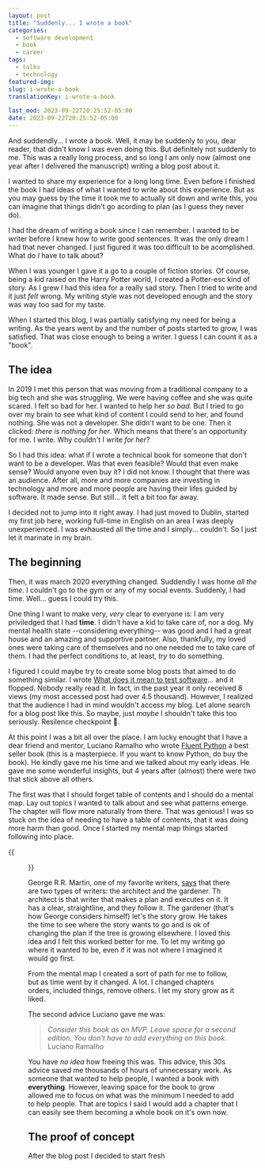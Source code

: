 ```yaml
---
layout: post
title: "Suddenly... I wrote a book"
categories:
  - software development
  - book
  - career
tags:
  - talks
  - technology
featured-img: 
slug: i-wrote-a-book
translationKey: i-wrote-a-book

last_mod: 2023-09-22T20:25:52-05:00
date: 2023-09-22T20:25:52-05:00
---
```


And suddendly... I wrote a book. Well, it may be suddenly to you, dear reader, that didn't know I was even doing this. But definitely not suddenly to me. This was a really long process, and so long I am only now (almost one year after I delivered the manuscript) writing a blog post about it. 

I wanted to share my experience for a long long time. Even before I finished the book I had ideas of what I wanted to write about this experience. But as you may guess by the time it took me to actually sit down and write this, you can imagine that things didn't go acording to plan (as I guess they never do).

I had the dream of writing a book since I can remember. I wanted to be writer before I knew how to write good sentences. It was the only dream I had that never changed. I just figured it was too difficult to be acomplished. What do *I* have to talk about? 

When I was younger I gave it a go to a couple of fiction stories. Of course, being a kid raised on the Harry Potter world, I created a Potter-esc kind of story. As I grew I had this idea for a really sad story. Then I tried to write and it just *felt* wrong. My writing style was not developed enough and the story was way too sad for my taste. 

When I started this blog, I was partially satisfying my need for being a writing. As the years went by and the number of posts started to grow, I was satisfied. That was close enough to being a writer. I guess I can count it as a "book".

## The idea

In 2019 I met this person that was moving from a traditional company to a big tech and she was struggling. We were having coffee and she was quite scared. I felt so bad for her. I wanted to help her *so bad*. But I tried to go over my brain to see what kind of content I could send to her, and found nothing. She was not a developer. She didn't want to be one. Then it clicked: *there is nothing for her*. Which means that there's an opportunity for me. I write. Why couldn't I write *for her*?

So I had this idea: what if I wrote a technical book for someone that don't want to be a developer. Was that even feasible? Would that even make sense? Would anyone even buy it? I did not know. I thought that there was an audience. After all, more and more companies are investing in technology and more and more people are having their lifes guided by software. It made sense. But still... it felt a bit too far away.

I decided not to jump into it right away. I had just moved to Dublin, started my first job here, working full-time in English on an area I was deeply unexperienced. I was exhausted all the time and I simply... couldn't. So I just let it marinate in my brain.

## The beginning

Then, it was march 2020 everything changed. Suddendly I was home *all the time*. I couldn't go to the gym or any of my social events. Suddenly, I had time. Well... guess I could try this.

One thing I want to make very, *very* clear to everyone is: I am very priviledged that I had **time**. I didn't have a kid to take care of, nor a dog. My mental health state --considering everything-- was good and I had a great house and an amazing and supportive partner. Also, thankfully, my loved ones were taking care of themselves and no one needed me to take care of them. I had the perfect conditions to, at least, *try* to do something.

I figured I could maybe try to create some blog posts that aimed to do something similar. I wrote [What does it mean to test software](https://leportella.com/my-handbook-i/)... and it flopped. Nobody really read it. In fact, in the past year it only received 8 views (my most accessed post had over 4.5 thousand). However, I realized that the audience I had in mind wouldn't access my blog. Let alone search for a blog post like this. So maybe, just *maybe* I shouldn't take this too seriously. Resilence checkpoint 😬.

At this point I was a bit all over the place. I am lucky enought that I have a dear friend and mentor, Luciano Ramalho who wrote [Fluent Python](https://www.oreilly.com/library/view/fluent-python-2nd/9781492056348/) a best seller book (this is a masterpiece. If you want to know Python, do buy the book). He kindly gave me his time and we talked about my early ideas. He gave me some wonderful insights, but 4 years after (almost) there were two that stick above all others. 

The first was that I should forget table of contents and I should do a mental map. Lay out topics I wanted to talk about and see what patterns emerge. The chapter will flow more naturally from there. That was genious! I was so stuck on the idea of needing to have a table of contents, that it was doing more harm than good. Once I started my mental map things started following into place. 

{{<figure src="/assets/img/posts/book/1.jpg#center" alt="An image of a mental map with lots of branches flowing from the middle. The names are too far away to be readable.">}}

George R.R. Martin, one of my favorite writers, [says](https://www.youtube.com/watch?v=EBOafgYJABA) that there are two types of writers: the architect and the gardener. Th architect is that writer that makes a plan and executes on it. It has a clear, straightline, and they follow it. The gardener (that's how George considers himself) let's the story grow. He takes the time to see where the story wants to go and is ok of changing the plan if the tree is growing elsewhere. I loved this idea and I felt this worked better for me. To let my writing go where it wanted to be, even if it was not where I imagined it would go first.

From the mental map I created a sort of path for me to follow, but as time went by it changed. A lot. I changed chapters orders, included things, remove others. I let my story grow as it liked.    

The second advice Luciano gave me was:

> *Consider this book as an MVP. Leave space for a second edition. You don't have to add everything on this book.* Luciano Ramalho

You have *no idea* how freeing this was. This advice, this 30s advice saved me thousands of hours of unnecessary work. As someone that wanted to help people, I wanted a book with **everything**. However, leaving space for the book to grow allowed me to focus on what was the minimum I needed to add to help people. That are topics I said I would add a chapter that I can easily see them becoming a whole book on it's own now. 

## The proof of concept

After the blog post I decided to start fresh







